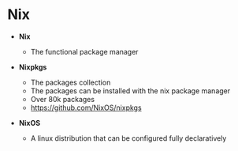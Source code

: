 # Nix

- **Nix**
  - The functional package manager

- **Nixpkgs**
  - The packages collection
  - The packages can be installed with the nix package manager
  - Over 80k packages
  - <https://github.com/NixOS/nixpkgs>

- **NixOS**
  - A linux distribution that can be configured fully declaratively
